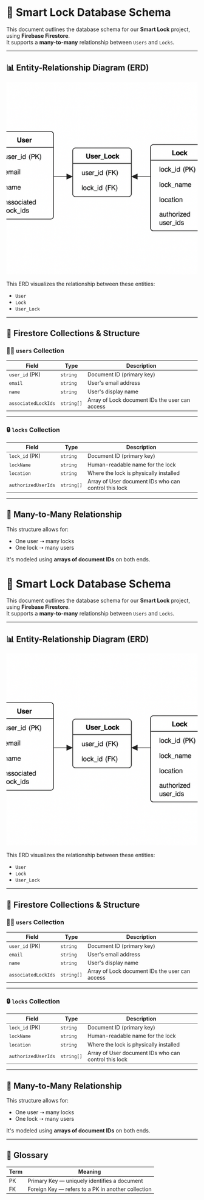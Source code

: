 # 🔐 Smart Lock Database Schema

This document outlines the database schema for our **Smart Lock** project, using **Firebase Firestore**.  
It supports a **many-to-many** relationship between `Users` and `Locks`.

---

## 📊 Entity-Relationship Diagram (ERD)

![ERD Diagram](lock_user_schema.png)

This ERD visualizes the relationship between these entities:

- `User`
- `Lock`
- `User_Lock` 

---

## 🧱 Firestore Collections & Structure

### 🧍‍♂️ `users` Collection

| Field               | Type        | Description                               |
|---------------------|-------------|-------------------------------------------|
| `user_id` (PK)       | `string`    | Document ID (primary key)                 |
| `email`              | `string`    | User's email address                      |
| `name`               | `string`    | User's display name                       |
| `associatedLockIds`  | `string[]`  | Array of Lock document IDs the user can access |

---

### 🔒 `locks` Collection

| Field               | Type        | Description                               |
|---------------------|-------------|-------------------------------------------|
| `lock_id` (PK)       | `string`    | Document ID (primary key)                 |
| `lockName`           | `string`    | Human-readable name for the lock          |
| `location`           | `string`    | Where the lock is physically installed    |
| `authorizedUserIds`  | `string[]`  | Array of User document IDs who can control this lock |

---

## 🔁 Many-to-Many Relationship

This structure allows for:
- One user ➝ many locks
- One lock ➝ many users

It's modeled using **arrays of document IDs** on both ends.  

# 🔐 Smart Lock Database Schema

This document outlines the database schema for our **Smart Lock** project, using **Firebase Firestore**.  
It supports a **many-to-many** relationship between `Users` and `Locks`.

---

## 📊 Entity-Relationship Diagram (ERD)

![ERD Diagram](lock_user_schema.png)

This ERD visualizes the relationship between these entities:

- `User`
- `Lock`
- `User_Lock` 

---

## 🧱 Firestore Collections & Structure

### 🧍‍♂️ `users` Collection

| Field               | Type        | Description                               |
|---------------------|-------------|-------------------------------------------|
| `user_id` (PK)       | `string`    | Document ID (primary key)                 |
| `email`              | `string`    | User's email address                      |
| `name`               | `string`    | User's display name                       |
| `associatedLockIds`  | `string[]`  | Array of Lock document IDs the user can access |

---

### 🔒 `locks` Collection

| Field               | Type        | Description                               |
|---------------------|-------------|-------------------------------------------|
| `lock_id` (PK)       | `string`    | Document ID (primary key)                 |
| `lockName`           | `string`    | Human-readable name for the lock          |
| `location`           | `string`    | Where the lock is physically installed    |
| `authorizedUserIds`  | `string[]`  | Array of User document IDs who can control this lock |

---

## 🔁 Many-to-Many Relationship

This structure allows for:
- One user ➝ many locks
- One lock ➝ many users

It's modeled using **arrays of document IDs** on both ends.  

---

## 🧩 Glossary

| Term | Meaning |
|------|---------|
| PK   | Primary Key — uniquely identifies a document |
| FK   | Foreign Key — refers to a PK in another collection |